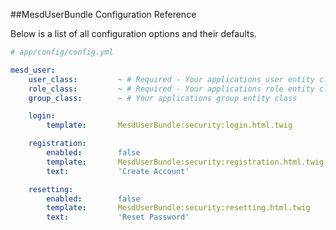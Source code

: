 ##MesdUserBundle Configuration Reference

Below is a list of all configuration options and their defaults.


```yaml
# app/config/config.yml

mesd_user:
    user_class:         ~ # Required - Your applications user entity class
    role_class:         ~ # Required - Your applications role entity class
    group_class:        ~ # Your applications group entity class

    login:
        template:       MesdUserBundle:security:login.html.twig

    registration:
        enabled:        false
        template:       MesdUserBundle:security:registration.html.twig
        text:           'Create Account'

    resetting:
        enabled:        false
        template:       MesdUserBundle:security:resetting.html.twig
        text:           'Reset Password'

```